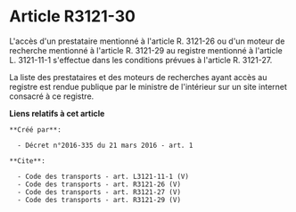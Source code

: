 # Article R3121-30

L'accès d'un prestataire mentionné à l'article R. 3121-26 ou d'un moteur de recherche mentionné à l'article R. 3121-29 au
registre mentionné à l'article L. 3121-11-1 s'effectue dans les conditions prévues à l'article R. 3121-27. 

La liste des prestataires et des moteurs de recherches ayant accès au registre est rendue publique par le ministre de
l'intérieur sur un site internet consacré à ce registre.

**Liens relatifs à cet article**

	**Créé par**:

	  - Décret n°2016-335 du 21 mars 2016 - art. 1

	**Cite**:

	  - Code des transports - art. L3121-11-1 (V)
	  - Code des transports - art. R3121-26 (V)
	  - Code des transports - art. R3121-27 (V)
	  - Code des transports - art. R3121-29 (V)

